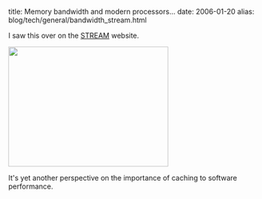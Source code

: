 title: Memory bandwidth and modern processors...
date: 2006-01-20
alias: blog/tech/general/bandwidth_stream.html

I saw this over on the [STREAM](http://www.cs.virginia.edu/stream/) website.

<img src="http://www.cs.virginia.edu/stream/stream_logo.gif" width="320" height="240">

It's yet another perspective on the importance of caching to software performance.
